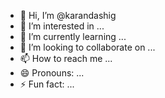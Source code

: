 - 👋 Hi, I’m @karandashig
- 👀 I’m interested in ...
- 🌱 I’m currently learning ...
- 💞️ I’m looking to collaborate on ...
- 📫 How to reach me ...
- 😄 Pronouns: ...
- ⚡ Fun fact: ...

<!---
karandashig/karandashig is a ✨ special ✨ repository because its `README.md` (this file) appears on your GitHub profile.
You can click the Preview link to take a look at your changes.
--->
